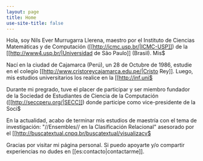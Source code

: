 ```yaml
---
layout: page
title: Home
use-site-title: false
---
```


Hola, soy Nils Ever Murrugarra Llerena, maestro por el Instituto de Ciencias Matemáticas y de Computación ([[http://icmc.usp.br/|ICMC-USP]]) de la [[http://www4.usp.br/|Universidad de São Paulo]] (Brasil). Mis$

Nací en la ciudad de Cajamarca (Perú), un 28 de Octubre de 1986, estudie en el colegio [[http://www.cristoreycajamarca.edu.pe/|Cristo Rey]]. Luego, mis estudios universitarios los realice en la [[http://inf.uni$

Durante mi pregrado, tuve el placer de participar y ser miembro fundador de la Sociedad de Estudiantes de Ciencia de la Computación ([[http://seccperu.org/|SECC]]) donde participe como vice-presidente de la Soci$

En la actualidad, acabo de terminar mis estudios de maestría con el tema de investigación: "//Ensembles// en la Clasificación Relacional" asesorado por el [[http://buscatextual.cnpq.br/buscatextual/visualizacv$

Gracias por visitar mi página personal. Si puedo apoyarte y/o compartir experiencias no dudes en [[es:contacto|contactarme]].
